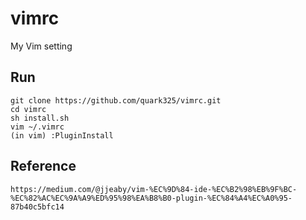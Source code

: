 # vimrc
My Vim setting

## Run
```
git clone https://github.com/quark325/vimrc.git
cd vimrc
sh install.sh
vim ~/.vimrc
(in vim) :PluginInstall
```

## Reference
```
https://medium.com/@jjeaby/vim-%EC%9D%84-ide-%EC%B2%98%EB%9F%BC-%EC%82%AC%EC%9A%A9%ED%95%98%EA%B8%B0-plugin-%EC%84%A4%EC%A0%95-87b40c5bfc14
